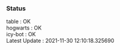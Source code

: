 ### Status


table : OK  
hogwarts : OK  
icy-bot : OK  
Latest Update : 2021-11-30 12:10:18.325690
